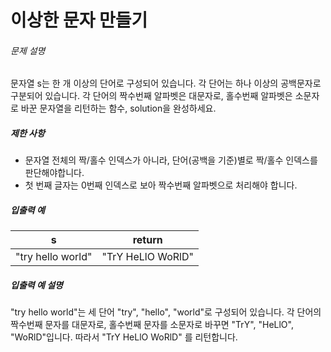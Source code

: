# 이상한 문자 만들기

<h6 class="guide-section-title">문제 설명</h6>
      <div class="markdown solarized-dark"><p>문자열 s는 한 개 이상의 단어로 구성되어 있습니다. 각 단어는 하나 이상의 공백문자로 구분되어 있습니다. 각 단어의 짝수번째 알파벳은 대문자로, 홀수번째 알파벳은 소문자로 바꾼 문자열을 리턴하는 함수, solution을 완성하세요.</p>

<h5>제한 사항</h5>

<ul>
<li>문자열 전체의 짝/홀수 인덱스가 아니라, 단어(공백을 기준)별로 짝/홀수 인덱스를 판단해야합니다.</li>
<li>첫 번째 글자는 0번째 인덱스로 보아 짝수번째 알파벳으로 처리해야 합니다.</li>
</ul>

<h5>입출력 예</h5>
<table class="table">
        <thead><tr>
<th>s</th>
<th>return</th>
</tr>
</thead>
        <tbody><tr>
<td>&quot;try hello world&quot;</td>
<td>&quot;TrY HeLlO WoRlD&quot;</td>
</tr>
</tbody>
      </table>
<h5>입출력 예 설명</h5>

<p>&quot;try hello world&quot;는 세 단어 &quot;try&quot;, &quot;hello&quot;, &quot;world&quot;로 구성되어 있습니다. 각 단어의 짝수번째 문자를 대문자로, 홀수번째 문자를 소문자로 바꾸면 &quot;TrY&quot;, &quot;HeLlO&quot;, &quot;WoRlD&quot;입니다. 따라서 &quot;TrY HeLlO WoRlD&quot; 를 리턴합니다.</p>
</div>